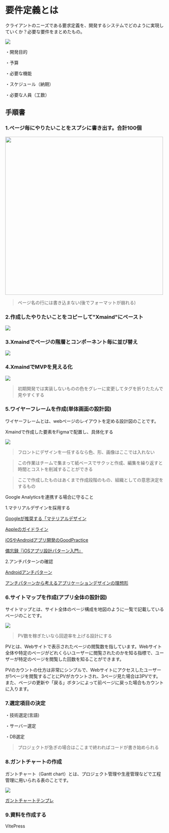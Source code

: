 # 要件定義とは

クライアントのニーズである要求定義を、開発するシステムでどのように実現していくか？必要な要件をまとめたもの。

<img src="./img/要件定義.png">

・開発目的

・予算

・必要な機能

・スケジュール（納期）

・必要な人員（工数）

## 手順書

### 1.ページ毎にやりたいことをスプシに書き出す。合計100個

<img src="./img/want.png" height="500px">

> ページ名の行には書き込まない(後でフォーマットが崩れる)

### 2.作成したやりたいことをコピーして"Xmaind"にペースト


<img src="./img/Xmaind.png">

### 3.Xmaindでページの階層とコンポーネント毎に並び替え

<img src="./img/Xmaind002.png">

### 4.XmaindでMVPを見える化

<img src="./img/Xmaind003.png">

> 初期開発では実装しないものの色をグレーに変更してタグを折りたたんで見やすくする

### 5.ワイヤーフレームを作成(単体画面の設計図)

ワイヤーフレームとは、webページのレイアウトを定める設計図のことです。

Xmaindで作成した要素をFigmaで配置し、具体化する

<img src="./img/ワイヤーフレーム.png">

> フロントにデザインを一任するなら色、形、画像はここでは入れない

> この作業はチームで集まって紙ベースでサクッと作成、編集を繰り返すと時間とコストを削減することができる

> ここで作成したものはあくまで作成段階のもの、組織としての意思決定をするもの

Google Analyticsを連携する場合に守ること

1.マテリアルデザインを採用する

[Googleが推奨する「マテリアルデザイン](https://tayori.com/blog/material-design/)

[Appleのガイドライン](https://developer.apple.com/jp/app-store/review/guidelines/)

[iOSやAndroidアプリ開発のGoodPractice](https://www.slideshare.net/mokemokechicken/iosandroidgoodpractice)

[備忘録『iOSアプリ設計パターン入門』](https://zenn.dev/basurao/scraps/9a54f3d63cd308)

2.アンチパターンの確認

[Androidアンチパターン](https://honto.jp/netstore/pd-book_28635072.html)

[アンチパターンから考えるアプリケーションデザインの理想形](https://goodpatch.com/blog/appdesign-antipatterns)

### 6.サイトマップを作成(アプリ全体の設計図)

サイトマップとは、サイト全体のページ構成を地図のように一覧で記載しているページのことです。

<img src="./img/サイトマップ.png">

> PV数を稼ぎたいなら回遊率を上げる設計にする

PVとは、Webサイトで表示されたページの閲覧数を指しています。Webサイト全体や特定のページがどれくらいユーザーに閲覧されたのかを知る指標で、ユーザーが特定のページを閲覧した回数を知ることができます。

PVのカウントの仕方は非常にシンプルで、Webサイトにアクセスしたユーザーが1ページを閲覧するごとにPVがカウントされ、3ページ見た場合は3PVです。また、ページの更新や「戻る」ボタンによって前ページに戻った場合もカウントに入ります。

### 7.選定項目の決定

・技術選定(言語)

・サーバー選定

・DB選定

> プロジェクトが急ぎの場合はここまで終わればコードが書き始められる

### 8.ガントチャートの作成

ガントチャート（Gantt chart）とは、プロジェクト管理や生産管理などで工程管理に用いられる表のことです。

<img src="./img/ガントチャート.png">

[ガントチャートテンプレ](https://docs.google.com/spreadsheets/d/1PoZLLxro0nAYeRhapz2jrGL6aeOnTN66JZw260JYpIs/edit#gid=1115838130)


### 9.資料を作成する

VitePress


